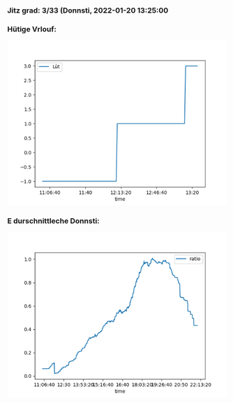 ### Jitz grad: 3/33 (Donnsti, 2022-01-20 13:25:00

### Hütige Vrlouf:
![Graph](Today.png)

### E durschnittleche Donnsti:
![Graph](Donnsti.png)